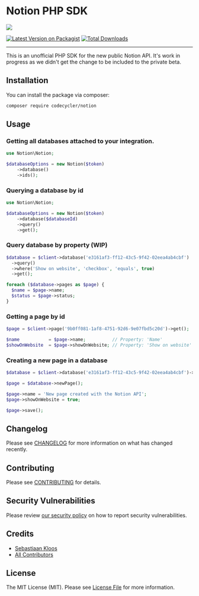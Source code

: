# Notion PHP SDK

<img src="https://github.com/codecyclernl/notion-php-sdk/raw/main/banner.png" />

[![Latest Version on Packagist](https://img.shields.io/packagist/v/codecycler/notion.svg?style=flat-square)](https://packagist.org/packages/codecycler/notion)
[![Total Downloads](https://img.shields.io/packagist/dt/codecycler/notion.svg?style=flat-square)](https://packagist.org/packages/codecycler/notion)

---
This is an unofficial PHP SDK for the new public Notion API. It's work in progress as we didn't get the change to be included to the private beta.

## Installation

You can install the package via composer:

```bash
composer require codecycler/notion
```

## Usage

### Getting all databases attached  to your integration.
```php
use Notion\Notion;

$databaseOptions = new Notion($token)
    ->database()
    ->ids();
```

### Querying a database by id
```php
use Notion\Notion;

$databaseOptions = new Notion($token)
    ->database($databaseId)
    ->query()
    ->get();
```

### Query database by property (WIP)
```php
$database = $client->database('e3161af3-ff12-43c5-9f42-02eea4ab4cbf')
  ->query()
  ->where('Show on website', 'checkbox', 'equals', true)
  ->get();

foreach ($database->pages as $page) {
  $name = $page->name;
  $status = $page->status;
}
```

### Getting a page by id
```php
$page = $client->page('9b0ff081-1af8-4751-92d6-9e07fbd5c20d')->get();

$name           = $page->name;          // Property: 'Name'
$showOnWebsite  = $page->showOnWebsite; // Property: 'Show on website'
```

### Creating a new page in a database
```php
$database = $client->database('e3161af3-ff12-43c5-9f42-02eea4ab4cbf')->get();

$page = $database->newPage();

$page->name = 'New page created with the Notion API';
$page->showOnWebsite = true;

$page->save();
```

## Changelog

Please see [CHANGELOG](CHANGELOG.md) for more information on what has changed recently.

## Contributing

Please see [CONTRIBUTING](.github/CONTRIBUTING.md) for details.

## Security Vulnerabilities

Please review [our security policy](../../security/policy) on how to report security vulnerabilities.

## Credits

- [Sebastiaan Kloos](https://github.com/codecyclernl)
- [All Contributors](../../contributors)

## License

The MIT License (MIT). Please see [License File](LICENSE.md) for more information.
